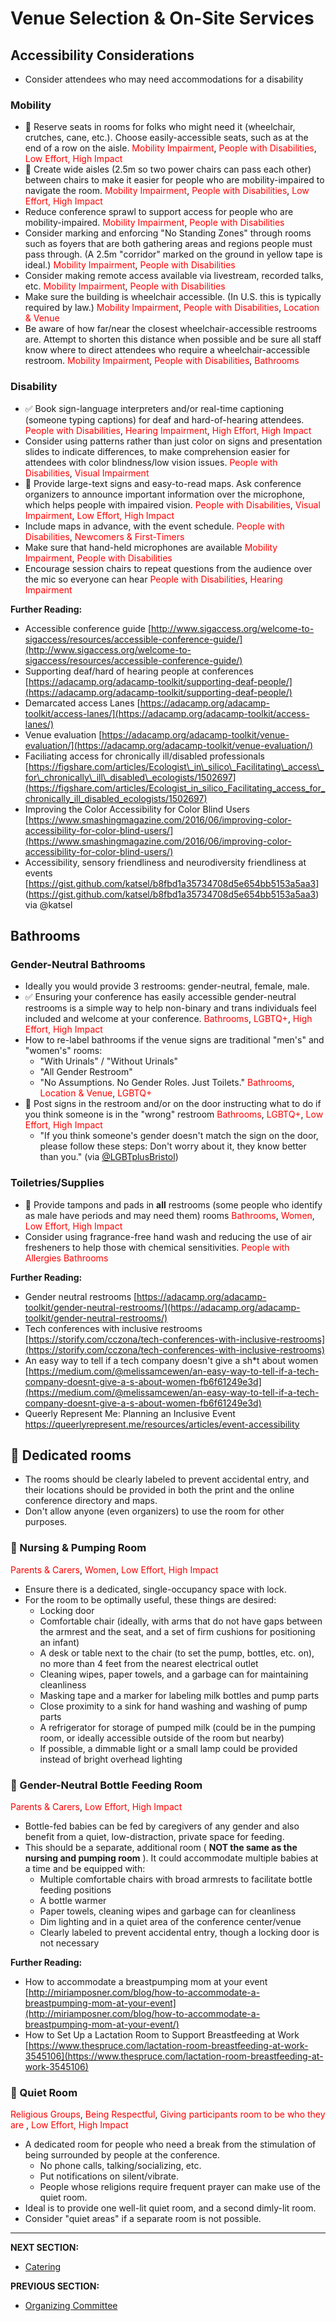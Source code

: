 # Venue Selection &amp; On-Site Services

## Accessibility Considerations
- Consider attendees who may need accommodations for a disability

### Mobility

- 🍎 Reserve seats in rooms for folks who might need it (wheelchair, crutches, cane, etc.). Choose easily-accessible seats, such as at the end of a row on the aisle. <span style="color:red">Mobility Impairment</span>, <span style="color:red">People with Disabilities</span>, <span style="color:red">Low Effort, High Impact</span>
- 🍎 Create wide aisles (2.5m so two power chairs can pass each other) between chairs to make it easier for people who are mobility-impaired to navigate the room. <span style="color:red">Mobility Impairment</span>, <span style="color:red">People with Disabilities</span>, <span style="color:red">Low Effort, High Impact</span>
- Reduce conference sprawl to support access for people who are mobility-impaired.  <span style="color:red">Mobility Impairment</span>, <span style="color:red">People with Disabilities</span>
- Consider marking and enforcing "No Standing Zones" through rooms such as foyers that are both gathering areas and regions people must pass through. (A 2.5m "corridor" marked on the ground in yellow tape is ideal.)  <span style="color:red">Mobility Impairment</span>, <span style="color:red">People with Disabilities</span>
- Consider making remote access available via livestream, recorded talks, etc. <span style="color:red">Mobility Impairment</span>, <span style="color:red">People with Disabilities</span>
- Make sure the building is wheelchair accessible. (In U.S. this is typically required by law.) <span style="color:red">Mobility Impairment</span>, <span style="color:red">People with Disabilities</span>, <span style="color:red"> Location & Venue</span>
- Be aware of how far/near the closest wheelchair-accessible restrooms are. Attempt to shorten this distance when possible and be sure all staff know where to direct attendees who require a wheelchair-accessible restroom. <span style="color:red">Mobility Impairment</span>, <span style="color:red">People with Disabilities</span>, <span style="color:red">Bathrooms</span>

### Disability

- ✅ Book sign-language interpreters and/or real-time captioning (someone typing captions) for deaf and hard-of-hearing attendees. <span style="color:red">People with Disabilities</span>, <span style="color:red">Hearing Impairment</span>, <span style="color:red">High Effort, High Impact</span>
- Consider using patterns rather than just color on signs and presentation slides to indicate differences, to make comprehension easier for attendees with color blindness/low vision issues. <span style="color:red">People with Disabilities</span>, <span style="color:red">Visual Impairment</span>
- 🍎 Provide large-text signs and easy-to-read maps. Ask conference organizers to announce important information over the microphone, which helps people with impaired vision. <span style="color:red">People with Disabilities</span>, <span style="color:red">Visual Impairment</span>, <span style="color:red">Low Effort, High Impact</span>
- Include maps in advance, with the event schedule. <span style="color:red">People with Disabilities</span>, <span style="color:red">Newcomers & First-Timers</span>
- Make sure that hand-held microphones are available <span style="color:red">Mobility Impairment</span>, <span style="color:red">People with Disabilities</span>
- Encourage session chairs to repeat questions from the audience over the mic so everyone can hear <span style="color:red">People with Disabilities</span>, <span style="color:red">Hearing Impairment</span>

**Further Reading:**

- Accessible conference guide [http://www.sigaccess.org/welcome-to-sigaccess/resources/accessible-conference-guide/](http://www.sigaccess.org/welcome-to-sigaccess/resources/accessible-conference-guide/)
- Supporting deaf/hard of hearing people at conferences [https://adacamp.org/adacamp-toolkit/supporting-deaf-people/](https://adacamp.org/adacamp-toolkit/supporting-deaf-people/)
- Demarcated access Lanes [https://adacamp.org/adacamp-toolkit/access-lanes/](https://adacamp.org/adacamp-toolkit/access-lanes/)
- Venue evaluation [https://adacamp.org/adacamp-toolkit/venue-evaluation/](https://adacamp.org/adacamp-toolkit/venue-evaluation/)
- Faciliating access for chronically ill/disabled professionals [https://figshare.com/articles/Ecologist\_in\_silico\_Facilitating\_access\_for\_chronically\_ill\_disabled\_ecologists/1502697](https://figshare.com/articles/Ecologist_in_silico_Facilitating_access_for_chronically_ill_disabled_ecologists/1502697)
- Improving the Color Accessibility for Color Blind Users [https://www.smashingmagazine.com/2016/06/improving-color-accessibility-for-color-blind-users/](https://www.smashingmagazine.com/2016/06/improving-color-accessibility-for-color-blind-users/)
- Accessibility, sensory friendliness and neurodiversity friendliness at events [https://gist.github.com/katsel/b8fbd1a35734708d5e654bb5153a5aa3] (https://gist.github.com/katsel/b8fbd1a35734708d5e654bb5153a5aa3) via @katsel

## Bathrooms

### Gender-Neutral Bathrooms

- Ideally you would provide 3 restrooms: gender-neutral, female, male.
- ✅ Ensuring your conference has easily accessible gender-neutral restrooms is a simple way to help non-binary and trans individuals feel included and welcome at your conference. <span style="color:red">Bathrooms</span>, <span style="color:red">LGBTQ+</span>, <span style="color:red">High Effort, High Impact</span>
- How to re-label bathrooms if the venue signs are traditional &quot;men&#39;s&quot; and &quot;women&#39;s&quot; rooms:
  - &quot;With Urinals&quot; / &quot;Without Urinals&quot;
  - &quot;All Gender Restroom&quot;
  - &quot;No Assumptions. No Gender Roles. Just Toilets.&quot; <span style="color:red">Bathrooms</span>, <span style="color:red">Location & Venue</span>, <span style="color:red">LGBTQ+</span>
- 🍎 Post signs in the restroom and/or on the door instructing what to do if you think someone is in the &quot;wrong&quot; restroom <span style="color:red">Bathrooms</span>, <span style="color:red">LGBTQ+</span>, <span style="color:red">Low Effort, High Impact</span>
  - &quot;If you think someone&#39;s gender doesn&#39;t match the sign on the door, please follow these steps: Don&#39;t worry about it, they know better than you.&quot; (via [@LGBTplusBristol](https://twitter.com/lgbtplusbristol))

### Toiletries/Supplies

- 🍎 Provide tampons and pads in **all** restrooms (some people who identify as male have periods and may need them) rooms <span style="color:red">Bathrooms</span>, <span style="color:red">Women</span>, <span style="color:red">Low Effort, High Impact</span>
- Consider using fragrance-free hand wash and reducing the use of air fresheners to help those with chemical sensitivities. <span style="color:red">People with Allergies</span> <span style="color:red">Bathrooms</span>

**Further Reading:**

- Gender neutral restrooms [https://adacamp.org/adacamp-toolkit/gender-neutral-restrooms/](https://adacamp.org/adacamp-toolkit/gender-neutral-restrooms/)
- Tech conferences with inclusive restrooms [https://storify.com/cczona/tech-conferences-with-inclusive-restrooms](https://storify.com/cczona/tech-conferences-with-inclusive-restrooms)
- An easy way to tell if a tech company doesn&#39;t give a sh\*t about women [https://medium.com/@melissamcewen/an-easy-way-to-tell-if-a-tech-company-doesnt-give-a-s-about-women-fb6f61249e3d](https://medium.com/@melissamcewen/an-easy-way-to-tell-if-a-tech-company-doesnt-give-a-s-about-women-fb6f61249e3d)
- Queerly Represent Me: Planning an Inclusive Event https://queerlyrepresent.me/resources/articles/event-accessibility

## 🍎 Dedicated rooms

- The rooms should be clearly labeled to prevent accidental entry, and their locations should be provided in both the print and the online conference directory and maps.
- Don&#39;t allow anyone (even organizers) to use the room for other purposes.

### 🍎 Nursing &amp; Pumping Room

<span style="color:red">Parents & Carers</span>, <span style="color:red">Women</span>, <span style="color:red">Low Effort, High Impact</span>

- Ensure there is a dedicated, single-occupancy space with lock.
- For the room to be optimally useful, these things are desired:
  - Locking door
  - Comfortable chair (ideally, with arms that do not have gaps between the armrest and the seat, and a set of firm cushions for positioning an infant)
  - A desk or table next to the chair (to set the pump, bottles, etc. on), no more than 4 feet from the nearest electrical outlet
  - Cleaning wipes, paper towels, and a garbage can for maintaining cleanliness
  - Masking tape and a marker for labeling milk bottles and pump parts
  - Close proximity to a sink for hand washing and washing of pump parts
  - A refrigerator for storage of pumped milk (could be in the pumping room, or ideally accessible outside of the room but nearby)
  - If possible, a dimmable light or a small lamp could be provided instead of bright overhead lighting

### 🍎 Gender-Neutral Bottle Feeding Room

<span style="color:red">Parents & Carers</span>, <span style="color:red">Low Effort, High Impact</span>

  - Bottle-fed babies can be fed by caregivers of any gender and also benefit from a quiet, low-distraction, private space for feeding.
  - This should be a separate, additional room ( **NOT the same as the nursing and pumping room** ). It could accommodate multiple babies at a time and be equipped with:
    - Multiple comfortable chairs with broad armrests to facilitate bottle feeding positions
    - A bottle warmer
    - Paper towels, cleaning wipes and garbage can for cleanliness
    - Dim lighting and in a quiet area of the conference center/venue
    - Clearly labeled to prevent accidental entry, though a locking door is not necessary

**Further Reading:**

- How to accommodate a breastpumping mom at your event [http://miriamposner.com/blog/how-to-accommodate-a-breastpumping-mom-at-your-event](http://miriamposner.com/blog/how-to-accommodate-a-breastpumping-mom-at-your-event/)
- How to Set Up a Lactation Room to Support Breastfeeding at Work [https://www.thespruce.com/lactation-room-breastfeeding-at-work-3545106](https://www.thespruce.com/lactation-room-breastfeeding-at-work-3545106)

### 🍎 Quiet Room

<span style="color:red">Religious Groups</span>, <span style="color:red">Being Respectful</span>, <span style="color:red">Giving participants room to be who they are </span>, <span style="color:red">Low Effort, High Impact</span>

- A dedicated room for people who need a break from the stimulation of being surrounded by people at the conference.
  - No phone calls, talking/socializing, etc.
  - Put notifications on silent/vibrate.
  - People whose religions require frequent prayer can make use of the quiet room.
- Ideal is to provide one well-lit quiet room, and a second dimly-lit room.
- Consider "quiet areas" if a separate room is not possible.
---
**NEXT SECTION:**
- [Catering](https://github.com/numfocus/DISCOVER-Cookbook/blob/master/catering.md)

**PREVIOUS SECTION:**
- [Organizing Committee](https://github.com/numfocus/DISCOVER-Cookbook/blob/master/organizing-committee.md)

